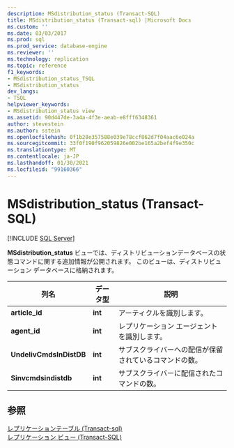 ```yaml
---
description: MSdistribution_status (Transact-SQL)
title: MSdistribution_status (Transact-sql) |Microsoft Docs
ms.custom: ''
ms.date: 03/03/2017
ms.prod: sql
ms.prod_service: database-engine
ms.reviewer: ''
ms.technology: replication
ms.topic: reference
f1_keywords:
- MSdistribution_status_TSQL
- MSdistribution_status
dev_langs:
- TSQL
helpviewer_keywords:
- MSdistribution_status view
ms.assetid: 90d447de-3a4a-4f3e-aeab-e8fff6348361
author: stevestein
ms.author: sstein
ms.openlocfilehash: 0f1b28e357588e039e78ccf862d7f04aac6e024a
ms.sourcegitcommit: 33f0f190f962059826e002be165a2bef4f9e350c
ms.translationtype: MT
ms.contentlocale: ja-JP
ms.lasthandoff: 01/30/2021
ms.locfileid: "99160366"
---
```

# <a name="msdistribution_status-transact-sql"></a>MSdistribution_status (Transact-SQL)
[!INCLUDE [SQL Server](../../includes/applies-to-version/sqlserver.md)]

  **MSdistribution_status** ビューでは、ディストリビューションデータベースの状態コマンドに関する追加情報が公開されます。 このビューは、ディストリビューション データベースに格納されます。  
  
|列名|データ型|説明|  
|-----------------|---------------|-----------------|  
|**article_id**|**int**|アーティクルを識別します。|  
|**agent_id**|**int**|レプリケーション エージェントを識別します。|  
|**UndelivCmdsInDistDB**|**int**|サブスクライバーへの配信が保留されているコマンドの数。|  
|**Sinvcmdsindistdb**|**int**|サブスクライバーに配信されたコマンドの数。|  
  
## <a name="see-also"></a>参照  
 [レプリケーションテーブル &#40;Transact-sql&#41;](../../relational-databases/system-tables/replication-tables-transact-sql.md)   
 [レプリケーション ビュー &#40;Transact-SQL&#41;](../../relational-databases/system-views/replication-views-transact-sql.md)  
  
  
